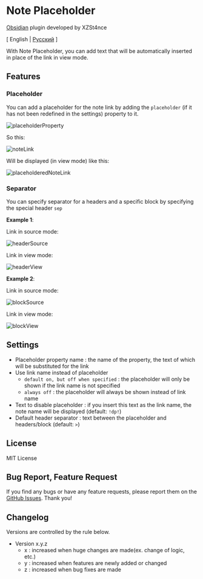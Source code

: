 # Note Placeholder

[Obsidian](https://obsidian.md) plugin developed by XZSt4nce

[ English | [Русский](https://github.com/XZSt4nce/obsidian-note-placeholder/blob/main/README_ru.md) ]

With Note Placeholder, you can add text that will be automatically inserted in place of the link in view mode.

## Features

### Placeholder

You can add a placeholder for the note link by adding the `placeholder` (if it has not been redefined in the settings) property to it.

![placeholderProperty](https://github.com/XZSt4nce/obsidian-note-placeholder/blob/main/images/placeholderProperty.png)

So this:

![noteLink](https://github.com/XZSt4nce/obsidian-note-placeholder/blob/main/images/noteLink.png)

Will be displayed (in view mode) like this:

![placeholderedNoteLink](https://github.com/XZSt4nce/obsidian-note-placeholder/blob/main/images/placeholderedNoteLink.png)

### Separator

You can specify separator for a headers and a specific block by specifying the special header `sep`

**Example 1**:

Link in source mode:

![headerSource](https://github.com/XZSt4nce/obsidian-note-placeholder/blob/main/images/headerSource.png)

Link in view mode:

![headerView](https://github.com/XZSt4nce/obsidian-note-placeholder/blob/main/images/headerView.png)

**Example 2**:

Link in source mode:

![blockSource](https://github.com/XZSt4nce/obsidian-note-placeholder/blob/main/images/blockSource.png)

Link in view mode:

![blockView](https://github.com/XZSt4nce/obsidian-note-placeholder/blob/main/images/blockView.png)

## Settings

- Placeholder property name : the name of the property, the text of which will be substituted for the link
- Use link name instead of placeholder
  - `default on, but off when specified` : the placeholder will only be shown if the link name is not specified
  - `always off` : the placeholder will always be shown instead of link name
- Text to disable placeholder : if you insert this text as the link name, the note name will be displayed (default: `!dp!`)
- Default header separator : text between the placeholder and headers/block (default: ` > `)

## License

MIT License

## Bug Report, Feature Request

If you find any bugs or have any feature requests, please report them on the [GitHub Issues](https://github.com/XZSt4nce/note-placeholder/issues). Thank you!

## Changelog

Versions are controlled by the rule below.

- Version x.y.z
  - x : increased when huge changes are made(ex. change of logic, etc.)
  - y : increased when features are newly added or changed
  - z : increased when bug fixes are made
